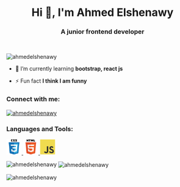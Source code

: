 <h1 align="center">Hi 👋, I'm Ahmed Elshenawy</h1>
<h3 align="center">A junior frontend developer</h3>
<img src="https://cdn.dribbble.com/users/1162077/screenshots/3848914/programmer.gif" alt="">
<p align="left"> <img src="https://komarev.com/ghpvc/?username=ahmedelshenawy&label=Profile%20views&color=0e75b6&style=flat" alt="ahmedelshenawy" /> </p>

- 🌱 I’m currently learning **bootstrap, react js**

- ⚡ Fun fact **I think I am funny**

<h3 align="left">Connect with me:</h3>
<p align="left">
<a href="https://linkedin.com/in/ahmedelshenawy" target="blank"><img align="center" src="https://raw.githubusercontent.com/rahuldkjain/github-profile-readme-generator/master/src/images/icons/Social/linked-in-alt.svg" alt="ahmedelshenawy" height="30" width="40" /></a>
</p>

<h3 align="left">Languages and Tools:</h3>
<p align="left"> <a href="https://www.w3schools.com/css/" target="_blank" rel="noreferrer"> <img src="https://raw.githubusercontent.com/devicons/devicon/master/icons/css3/css3-original-wordmark.svg" alt="css3" width="40" height="40"/> </a> <a href="https://www.w3.org/html/" target="_blank" rel="noreferrer"> <img src="https://raw.githubusercontent.com/devicons/devicon/master/icons/html5/html5-original-wordmark.svg" alt="html5" width="40" height="40"/> </a> <a href="https://developer.mozilla.org/en-US/docs/Web/JavaScript" target="_blank" rel="noreferrer"> <img src="https://raw.githubusercontent.com/devicons/devicon/master/icons/javascript/javascript-original.svg" alt="javascript" width="40" height="40"/> </a> </p>

<p><img align="left" src="https://github-readme-stats.vercel.app/api/top-langs?username=ahmedelshenawy&show_icons=true&locale=en&layout=compact" alt="ahmedelshenawy" /></p>

<p>&nbsp;<img align="center" src="https://github-readme-stats.vercel.app/api?username=ahmedelshenawy&show_icons=true&locale=en" alt="ahmedelshenawy" /></p>

<p><img align="center" src="https://github-readme-streak-stats.herokuapp.com/?user=ahmedelshenawy&" alt="ahmedelshenawy" /></p>

